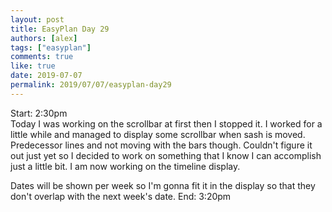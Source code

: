 ```yaml
---
layout: post
title: EasyPlan Day 29
authors: [alex]
tags: ["easyplan"]
comments: true
like: true
date: 2019-07-07
permalink: 2019/07/07/easyplan-day29
---
```

Start: 2:30pm  
Today I was working on the scrollbar at first then I stopped it. I worked for a little while and managed to display some scrollbar when sash is moved. Predecessor lines and not moving with the bars though. Couldn't figure it out just yet so I decided to work on something that I know I can accomplish just a little bit. I am now working on the timeline display.

Dates will be shown per week so I'm gonna fit it in the display so that they don't overlap with the next week's date.
End: 3:20pm  
